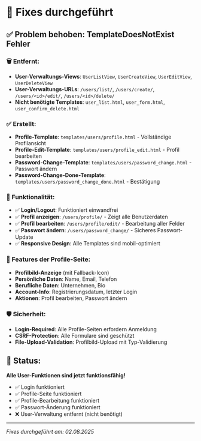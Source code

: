 # 🔧 Fixes durchgeführt

## ✅ Problem behoben: TemplateDoesNotExist Fehler

### 🗑️ Entfernt:
- **User-Verwaltungs-Views**: `UserListView`, `UserCreateView`, `UserEditView`, `UserDeleteView`
- **User-Verwaltungs-URLs**: `/users/list/`, `/users/create/`, `/users/<id>/edit/`, `/users/<id>/delete/`
- **Nicht benötigte Templates**: `user_list.html`, `user_form.html`, `user_confirm_delete.html`

### ✅ Erstellt:
- **Profile-Template**: `templates/users/profile.html` - Vollständige Profilansicht
- **Profile-Edit-Template**: `templates/users/profile_edit.html` - Profil bearbeiten
- **Password-Change-Template**: `templates/users/password_change.html` - Passwort ändern
- **Password-Change-Done-Template**: `templates/users/password_change_done.html` - Bestätigung

### 🔧 Funktionalität:
- ✅ **Login/Logout**: Funktioniert einwandfrei
- ✅ **Profil anzeigen**: `/users/profile/` - Zeigt alle Benutzerdaten
- ✅ **Profil bearbeiten**: `/users/profile/edit/` - Bearbeitung aller Felder
- ✅ **Passwort ändern**: `/users/password_change/` - Sicheres Passwort-Update
- ✅ **Responsive Design**: Alle Templates sind mobil-optimiert

### 🎨 Features der Profile-Seite:
- **Profilbild-Anzeige** (mit Fallback-Icon)
- **Persönliche Daten**: Name, Email, Telefon
- **Berufliche Daten**: Unternehmen, Bio
- **Account-Info**: Registrierungsdatum, letzter Login
- **Aktionen**: Profil bearbeiten, Passwort ändern

### 🛡️ Sicherheit:
- **Login-Required**: Alle Profile-Seiten erfordern Anmeldung
- **CSRF-Protection**: Alle Formulare sind geschützt
- **File-Upload-Validation**: Profilbild-Upload mit Typ-Validierung

## 🚀 Status:
**Alle User-Funktionen sind jetzt funktionsfähig!**

- ✅ Login funktioniert
- ✅ Profile-Seite funktioniert  
- ✅ Profile-Bearbeitung funktioniert
- ✅ Passwort-Änderung funktioniert
- ❌ User-Verwaltung entfernt (nicht benötigt)

---
*Fixes durchgeführt am: 02.08.2025* 